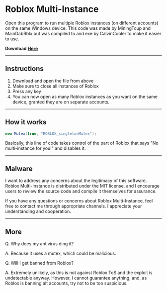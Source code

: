 # Roblox Multi-Instance
Open this program to run multiple Roblox instances (on different accounts) on the same Windows device.
This code was made by MiningTcup and MainDabRblx but was compiled to and exe by CalvinCooler to make it easier to use.


**Download** [**Here**](https://github.com/CalvinCooler/Roblox-Multi-Instance/raw/main/Multi-Roblox.exe)

***

## Instructions
1. Download and open the file from above
2. Make sure to close all instances of Roblox
3. Press any key
4. You can now open as many Roblox instances as you want on the same device, granted they are on separate accounts.

***

## How it works
```c#
new Mutex(true, "ROBLOX_singletonMutex");
```
Basically, this line of code takes control of the part of Roblox that says "No multi-instance for you!" and disables it.

***
## Malware
I want to address any concerns about the legitimacy of this software. Roblox Multi-Instance is distributed under the MIT license, and I encourage users to review the source code and compile it themselves for assurance.


If you have any questions or concerns about Roblox Multi-Instance, feel free to contact me through appropriate channels. I appreciate your understanding and cooperation.
***
## More
Q. Why does my antivirus ding it?


A. Because it uses a mutex, which could be malicious.


Q. Will I get banned from Roblox?


A. Extremely unlikely, as this is not against Roblox ToS and the exploit is undetectable anyway. However, I cannot guarantee anything, and, as Roblox is banning alt accounts, try not to be too suspicious.
